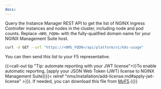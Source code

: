 ```yaml
---
docs:
---
```


Query the Instance Manager REST API to get the list of NGINX Ingress Controller instances and nodes in the cluster, including node and pod counts. Replace `<NMS_FQDN>` with the fully-qualified domain name for your NGINX Management Suite host.

```sh
curl -X GET --url "https://<NMS_FQDN>/api/platform/v1/k8s-usage"
```

You can then send this list to your F5 representative.

{{<call-out tip "Tip: automate reporting with your JWT license">}}To enable automatic reporting, [apply your JSON Web Token (JWT) license to NGINX Management Suite]({{< relref "nms/installation/add-license.md#apply-jwt-license" >}}). If needed, you can download this file from [MyF5](https://account.f5.com/myf5).{{</call-out>}}

